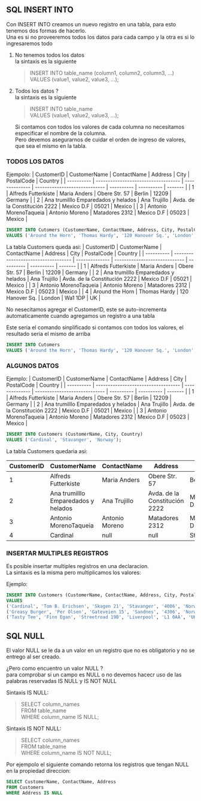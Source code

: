 ## SQL INSERT INTO

Con INSERT INTO creamos un nuevo registro en una tabla, para esto tenemos dos formas de hacerlo.  
Una es si no proveeremos todos los datos para cada campo y la otra es si lo ingresaremos todo

1. No tenemos todos los datos  
   la sintaxis es la siguiente

   > INSERT INTO table_name (column1, column2, column3, ...)  
   > VALUES (value1, value2, value3, ...);

2. Todos los datos ?  
   la sintaxis es la siguiente

   > INSERT INTO table_name  
   > VALUES (value1, value2, value3, ...);

   Si contamos con todos los valores de cada columna no necesitamos especificar el nombre de la columna.  
    Pero devemos asegurarnos de cuidar el orden de ingreso de valores, que sea el mismo en la tabla.

### TODOS LOS DATOS

Ejempolo:
| CustomerID | CustomerName | ContactName | Address | City | PostalCode | Country |
| ---------- | ----------------------------------- | -------------- | ----------------------------- | ---------- | ---------- | ------- |
| 1 | Alfreds Futterkiste | Maria Anders | Obere Str. 57 | Berlin | 12209 | Germany |
| 2 | Ana trumilllo Emparedados y helados | Ana Trujillo | Avda. de la Constitución 2222 | Mexico D.F | 05021 | Mexico |
| 3 | Antonio MorenoTaqueia | Antonio Moreno | Matadores 2312 | Mexico D.F | 05023 | Mexico |

```sql
INSERT INTO Cutomers (CustomerName, ContactName, Address, City, PostalCode, Country)
VALUES ('Around the Horn', 'Thomas Hardy', '120 Hanover Sq.', 'London', 'Wa1 1DP', 'UK')
```

La tabla Customers queda asi:
| CustomerID | CustomerName | ContactName | Address | City | PostalCode | Country |
| ---------- | ----------------------------------- | -------------- | ----------------------------- | ---------- | ---------- | ------- |
| 1 | Alfreds Futterkiste | Maria Anders | Obere Str. 57 | Berlin | 12209 | Germany |
| 2 | Ana trumilllo Emparedados y helados | Ana Trujillo | Avda. de la Constitución 2222 | Mexico D.F | 05021 | Mexico |
| 3 | Antonio MorenoTaqueia | Antonio Moreno | Matadores 2312 | Mexico D.F | 05023 | Mexico |
| 4 | Around the Horn | Thomas Hardy | 120 Hanover Sq. | London | Wa1 1DP | UK |

No nesecitamos agregar el CustomerID, este se auto-incrementa automaticamente cuando agregamos un registro a una tabla

Este seria el comando sinplificado si contamos con todos los valores, el resultado seria el mismo de arriba

```sql
INSERT INTO Cutomers
VALUES ('Around the Horn', 'Thomas Hardy', '120 Hanover Sq.', 'London', 'Wa1 1DP', 'UK')
```

### ALGUNOS DATOS

Ejemplo:
| CustomerID | CustomerName | ContactName | Address | City | PostalCode | Country |
| ---------- | ----------------------------------- | -------------- | ----------------------------- | ---------- | ---------- | ------- |
| 1 | Alfreds Futterkiste | Maria Anders | Obere Str. 57 | Berlin | 12209 | Germany |
| 2 | Ana trumilllo Emparedados y helados | Ana Trujillo | Avda. de la Constitución 2222 | Mexico D.F | 05021 | Mexico |
| 3 | Antonio MorenoTaqueia | Antonio Moreno | Matadores 2312 | Mexico D.F | 05023 | Mexico |

```sql
INSERT INTO Customers (CustomerName, City, Country)
VALUES ('Cardinal', 'Stavanger', 'Norway');
```

La tabla Customers quedaria asi:

| CustomerID | CustomerName                        | ContactName    | Address                       | City       | PostalCode | Country |
| ---------- | ----------------------------------- | -------------- | ----------------------------- | ---------- | ---------- | ------- |
| 1          | Alfreds Futterkiste                 | Maria Anders   | Obere Str. 57                 | Berlin     | 12209      | Germany |
| 2          | Ana trumilllo Emparedados y helados | Ana Trujillo   | Avda. de la Constitución 2222 | Mexico D.F | 05021      | Mexico  |
| 3          | Antonio MorenoTaqueia               | Antonio Moreno | Matadores 2312                | Mexico D.F | 05023      | Mexico  |
| 4          | Cardinal                            | null           | null                          | Stavanger  | null       | Norway  |

### INSERTAR MULTIPLES REGISTROS

Es posible insertar multiples registros en una declaracion.  
La sintaxis es la misma pero multiplicamos los valores:

Ejemplo:

```sql
INSERT INTO Customers (CustomerName, ContactName, Address, City, PostalCode, Country)
VALUES
('Cardinal', 'Tom B. Erichsen', 'Skagen 21', 'Stavanger', '4006', 'Norway'),
('Greasy Burger', 'Per Olsen', 'Gateveien 15', 'Sandnes', '4306', 'Norway'),
('Tasty Tee', 'Finn Egan', 'Streetroad 19B', 'Liverpool', 'L1 0AA', 'UK');
```

## SQL NULL

El valor NULL se le da a un valor en un registro que no es obligatorio y no se entrego al ser creado.

¿Pero como encuentro un valor NULL ?  
para comprobar si un campo es NULL o no devemos hacecr uso de las palabras reservadas IS NULL y IS NOT NULL

Sintaxis IS NULL:

> SELECT column_names  
> FROM table_name  
> WHERE column_name IS NULL;

Sintaxis IS NOT NULL:

> SELECT column_names  
> FROM table_name  
> WHERE column_name IS NOT NULL;

Por ejempolo el siguiente comando retorna los registros que tengan NULL en la propiedad direccion:

```sql
SELECT CustomerName, ContactName, Address
FROM Customers
WHERE Address IS NULL
```
